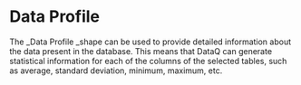 # Data Profile

The _Data Profile _shape can be used to provide detailed information about the data present in the database. This means that DataQ can generate statistical information for each of the columns of the selected tables, such as average, standard deviation, minimum, maximum, etc.

